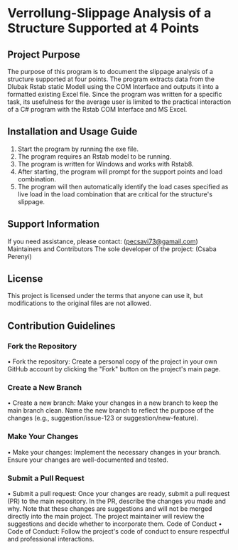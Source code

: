 # Verrollung-Slippage Analysis of a Structure Supported at 4 Points

## Project Purpose
The purpose of this program is to document the slippage analysis of a structure supported at four points.
The program extracts data from the Dlubak Rstab static Modell using the COM Interface and outputs it into a formatted existing Excel file. 
Since the program was written for a specific task, its usefulness for the average user is limited to the practical interaction of a C# program with the Rstab COM Interface and MS Excel.
## Installation and Usage Guide
1.	Start the program by running the exe file.
2.	The program requires an Rstab model to be running.
3.	The program is written for Windows and works with Rstab8.
4.	After starting, the program will prompt for the support points and load combination.
5.	The program will then automatically identify the load cases specified as live load in the load combination that are critical for the structure's slippage.

## Support Information
If you need assistance, please contact: (pecsavi73@gamail.com)
Maintainers and Contributors
The sole developer of the project: (Csaba Perenyi)
## License
This project is licensed under the terms that anyone can use it, but modifications to the original files are not allowed.
## Contribution Guidelines
### Fork the Repository
•	Fork the repository: Create a personal copy of the project in your own GitHub account by clicking the "Fork" button on the project's main page.
### Create a New Branch
•	Create a new branch: Make your changes in a new branch to keep the main branch clean. Name the new branch to reflect the purpose of the changes (e.g., suggestion/issue-123 or suggestion/new-feature).
### Make Your Changes
•	Make your changes: Implement the necessary changes in your branch. Ensure your changes are well-documented and tested.
### Submit a Pull Request
•	Submit a pull request: Once your changes are ready, submit a pull request (PR) to the main repository. In the PR, describe the changes you made and why. Note that these changes are suggestions and will not be merged directly into the main project. The project maintainer will review the suggestions and decide whether to incorporate them.
Code of Conduct
•	Code of Conduct: Follow the project's code of conduct to ensure respectful and professional interactions.
